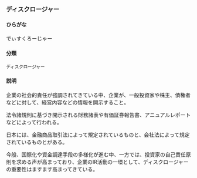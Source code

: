 <div style="display:none;">

## [あ行](securities-terms?id=あ行)
## [か行](securities-terms?id=か行)
## [さ行](securities-terms?id=さ行)
## [た行](securities-terms?id=た行)

</div>

### ディスクロージャー

#### ひらがな

でぃすくろーじゃー

#### 分類

`ディスクロージャー`

#### 説明

企業の社会的責任が強調されてきている中、企業が、一般投資家や株主、債権者などに対して、経営内容などの情報を開示すること。
法令諸規則に基づき開示される財務諸表や有価証券報告書、アニュアルレポートなどによって行われる。
日本には、金融商品取引法によって規定されているものと、会社法によって規定されているものとがある。
今般、国際化や資金調達手段の多様化が進む中、一方では、投資家の自己責任原則を求める声が高まっており、企業のIR活動の一環として、ディスクロージャーの重要性はますます高まってきている。

<div style="display:none;">

## [な行](securities-terms?id=な行)
## [は行](securities-terms?id=は行)
## [ま行](securities-terms?id=ま行)
## [や行](securities-terms?id=や行)
## [ら行](securities-terms?id=ら行)
## [わ行](securities-terms?id=わ行)
## [英数字・記号](securities-terms?id=英数字・記号)

</div>

